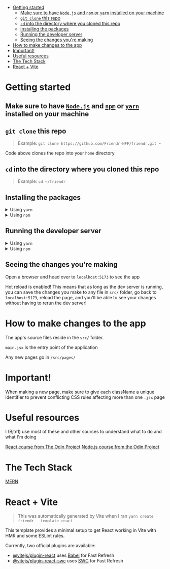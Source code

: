 <!-- TOC start (generated with https://github.com/derlin/bitdowntoc) -->

- [Getting started](#getting-started)
   * [Make sure to have `Node.js`  and `npm` or `yarn` installed on your machine](#make-sure-to-have-nodejs-and-npm-or-yarn-installed-on-your-machine)
   * [`git clone` this repo](#git-clone-this-repo)
   * [`cd` into the directory where you cloned this repo](#cd-into-the-directory-where-you-cloned-this-repo)
   * [Installing the packages](#installing-the-packages)
   * [Running the developer server](#running-the-developer-server)
   * [Seeing the changes you're making](#seeing-the-changes-youre-making)
- [How to make changes to the app](#how-to-make-changes-to-the-app)
- [Important!](#important)
- [Useful resources](#useful-resources)
- [The Tech Stack](#the-tech-stack)
- [React + Vite](#react-vite)

<!-- TOC end -->

<!-- TOC --><a name="getting-started"></a>
# Getting started

<!-- TOC --><a name="make-sure-to-have-nodejs-and-npm-or-yarn-installed-on-your-machine"></a>
## Make sure to have [`Node.js`](https://nodejs.org/en/download)  and [`npm`](https://docs.npmjs.com/downloading-and-installing-node-js-and-npm) or [`yarn`](https://classic.yarnpkg.com/lang/en/docs/install/#mac-stable) installed on your machine

<!-- TOC --><a name="git-clone-this-repo"></a>
## `git clone` this repo
> Example: `git clone https://github.com/Friendr-NFF/friendr.git ~`

Code above clones the repo into your `home` directory

<!-- TOC --><a name="cd-into-the-directory-where-you-cloned-this-repo"></a>
## `cd` into the directory where you cloned this repo
> Example: `cd ~/friendr`

<!-- TOC --><a name="installing-the-packages"></a>
## Installing the packages

<details>
    <summary>Using <code>yarn</code></summary>
    ```console
    yarn install
    ```
</details>

<details>
    <summary>Using <code>npm</code></summary>
    ```console
    npm install
    ```
</details>

<!-- TOC --><a name="running-the-developer-server"></a>
## Running the developer server

<details>
    <summary>Using <code>yarn</code></summary>
    ```console
    yarn run dev
    ```
</details>

<details>
    <summary>Using <code>npm</code></summary>
    ```console
    npm run dev
    ```
</details>

<!-- TOC --><a name="seeing-the-changes-youre-making"></a>
## Seeing the changes you're making

Open a browser and head over to `localhost:5173` to see the app

Hot reload is enabled! This means that as long as the dev server is running, you can save the changes
you make to any file in `src/` folder, go back to `localhost:5173`, reload the page, and you'll be able to see
your changes without having to rerun the dev server!

<!-- TOC --><a name="how-to-make-changes-to-the-app"></a>
# How to make changes to the app

The app's source files reside in the `src/` folder.

`main.jsx` is the entry point of the application

Any new pages go in `/src/pages/`

<!-- TOC --><a name="important"></a>
# Important!

When making a new page, make sure to give each className a unique identifier to prevent
conflicting CSS rules affecting more than one `.jsx` page

<!-- TOC --><a name="useful-resources"></a>
# Useful resources

I (Bjtn1) use most of these and other sources to understand what to do and what I'm doing

[React course from The Odin Project](https://www.theodinproject.com/paths/full-stack-javascript/courses/react)
[Node.js course from the Odin Project](https://www.theodinproject.com/paths/full-stack-javascript/courses/nodejs)

<!-- TOC --><a name="the-tech-stack"></a>
# The Tech Stack

[MERN](https://www.mongodb.com/mern-stack)


<!-- TOC --><a name="react-vite"></a>
# React + Vite
> This was automatically generated by Vite when I ran `yarn create friendr --template react`

This template provides a minimal setup to get React working in Vite with HMR and some ESLint rules.

Currently, two official plugins are available:

- [@vitejs/plugin-react](https://github.com/vitejs/vite-plugin-react/blob/main/packages/plugin-react/README.md) uses [Babel](https://babeljs.io/) for Fast Refresh
- [@vitejs/plugin-react-swc](https://github.com/vitejs/vite-plugin-react-swc) uses [SWC](https://swc.rs/) for Fast Refresh

